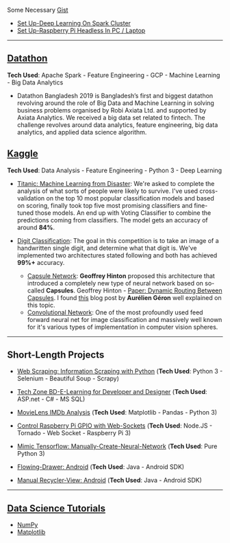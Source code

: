 Some Necessary [Gist](https://gist.github.com/iphton) 
- [Set Up-Deep Learning On Spark Cluster](https://gist.github.com/iphton/b0ab252c954eb2a28a984774e3ee1f2d)
- [Set Up-Raspberry Pi Headless In PC / Laptop](https://gist.github.com/iphton/1ca109ba4a8ec5ccc83a229de45f9115)

---

## [Datathon](https://axiata.com/datathon/bd/index.html)
**Tech Used**: Apache Spark - Feature Engineering - GCP - Machine Learning - Big Data Analytics

- Datathon Bangladesh 2019 is Bangladesh’s first and biggest datathon revolving around the role of Big Data and Machine Learning in solving business problems organised by Robi Axiata Ltd. and supported by Axiata Analytics. We received a big data set related to fintech. The challenge revolves around data analytics, feature engineering, big data analytics, and applied data science algorithm.  


## [Kaggle](https://github.com/iphton/Kaggle-Competition)
**Tech Used**: Data Analysis - Feature Engineering - Python 3 - Deep Learning

- [Titanic: Machine Learning from Disaster](http://nbviewer.jupyter.org/github/iphton/Kaggle-Competition/blob/gh-pages/Titanic%20Competition/Notebook/Predict%20survival%20on%20the%20Titanic.ipynb#5-bullet): We're asked to complete the analysis of what sorts of people were likely to survive. I've used cross-validation on the top 10 most popular classification models and based on scoring, finally took top five most promising classifiers and fine-tuned those models. An end up with Voting Classifier to combine the predictions coming from classifiers. The model gets an accuracy of around **84%**. 

- [Digit Classification](https://github.com/iphton/Kaggle-Competition/tree/gh-pages/Digit%20Recognizer): The goal in this competition is to take an image of a handwritten single digit, and determine what that digit is. We've implemented two architectures stated following and both has achieved **99%+** accuracy. 
  - [Capsule Network](https://github.com/iphton/Kaggle-Competition/tree/gh-pages/Digit%20Recognizer/CapsuleNet): **Geoffrey Hinton** proposed this architecture that introduced a completely new type of neural network based on so-called **Capsules**. Geoffrey Hinton - [Paper: Dynamic Routing Between Capsules](https://arxiv.org/abs/1710.09829). I found [this](https://www.oreilly.com/ideas/introducing-capsule-networks) blog post by **Aurélien Géron** well explained on this topic. <br>
  - [Convolutional Network](https://github.com/iphton/Kaggle-Competition/tree/gh-pages/Digit%20Recognizer/ConvNet): One of the most profoundly used feed forward neural net for image classification and massively well known for it's various types of implementation in computer vision spheres.

---

## Short-Length Projects

- [Web Scraping: Information Scraping with Python](https://github.com/iphton/Data-Scraping) (**Tech Used**: Python 3 - Selenium - Beautiful Soup - Scrapy)

- [Tech Zone BD-E-Learning for Developer and Designer](https://github.com/iphton/Tech-Zone) (**Tech Used**: ASP.net - C# - MS SQL)


- [MovieLens IMDb Analysis](https://github.com/iphton/MovieLens-IMDB-Analysis) (**Tech Used**: Matplotlib - Pandas - Python 3)


- [Control Raspberry Pi GPIO with Web-Sockets](https://github.com/iphton/Raspberry-Pi-WebSocket) (**Tech Used**: Node.JS - Tornado - Web Socket - Raspberry Pi 3)


- [Mimic Tensorflow: Manually-Create-Neural-Network](https://github.com/iphton/Manually-Create-Neural-Network) (**Tech Used**: Pure Python 3)

- [Flowing-Drawer: Android](https://github.com/iphton/Flowing-Drawer) (**Tech Used**: Java - Android SDK)


- [Manual Recycler-View: Android](https://github.com/iphton/Recycler_View) (**Tech Used**: Java - Android SDK)


---

## [Data Science Tutorials](https://github.com/iphton/Data-Science-In-Python)

- [NumPy](https://github.com/iphton/NumPy-Tutorials)
- [Matplotlib](https://github.com/iphton/Matplotlib-Tutorials)
